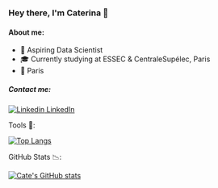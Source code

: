 ### Hey there, I'm Caterina 👋


#### About me: 

- 🔭 Aspiring Data Scientist
- 🎓 Currently studying at ESSEC & CentraleSupélec, Paris
- 📌 Paris

##### Contact me:

[![Linkedin](https://i.stack.imgur.com/gVE0j.png) LinkedIn](https://www.linkedin.com/in/caterina-conz/)
&nbsp;



Tools :hammer::

[![Top Langs](https://github-readme-stats.vercel.app/api/top-langs/?username=caterinaconz&show_icons=true&theme=cobalt)](https://github.com/caterinaconz/github-readme-stats) 

GitHub Stats :chart_with_downwards_trend:: 

[![Cate's GitHub stats](https://github-readme-stats.vercel.app/api?username=caterinaconz&show_icons=true&theme=cobalt)](https://github.com/caterinaconz/github-readme-stats)



